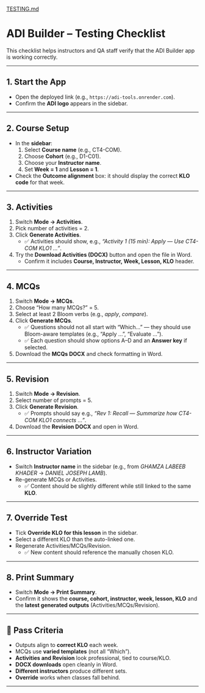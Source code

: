[TESTING.md](https://github.com/user-attachments/files/22702819/TESTING.md)
# ADI Builder – Testing Checklist

This checklist helps instructors and QA staff verify that the ADI Builder app is working correctly.

---

## 1. Start the App
- Open the deployed link (e.g., `https://adi-tools.onrender.com`).
- Confirm the **ADI logo** appears in the sidebar.

---

## 2. Course Setup
- In the **sidebar**:
  1. Select **Course name** (e.g., CT4-COM).
  2. Choose **Cohort** (e.g., D1-C01).
  3. Choose your **Instructor name**.
  4. Set **Week = 1** and **Lesson = 1**.
- Check the **Outcome alignment** box: it should display the correct **KLO code** for that week.

---

## 3. Activities
1. Switch **Mode → Activities**.
2. Pick number of activities = 2.
3. Click **Generate Activities**.
   - ✅ Activities should show, e.g., *“Activity 1 (15 min): Apply — Use CT4-COM KLO1 …”*.
4. Try the **Download Activities (DOCX)** button and open the file in Word.
   - Confirm it includes **Course, Instructor, Week, Lesson, KLO** header.

---

## 4. MCQs
1. Switch **Mode → MCQs**.
2. Choose “How many MCQs?” = 5.
3. Select at least 2 Bloom verbs (e.g., *apply*, *compare*).
4. Click **Generate MCQs**.
   - ✅ Questions should not all start with “Which…” — they should use Bloom-aware templates (e.g., “Apply …”, “Evaluate …”).
   - ✅ Each question should show options A–D and an **Answer key** if selected.
5. Download the **MCQs DOCX** and check formatting in Word.

---

## 5. Revision
1. Switch **Mode → Revision**.
2. Select number of prompts = 5.
3. Click **Generate Revision**.
   - ✅ Prompts should say e.g., *“Rev 1: Recall — Summarize how CT4-COM KLO1 connects …”*.
4. Download the **Revision DOCX** and open in Word.

---

## 6. Instructor Variation
- Switch **Instructor name** in the sidebar (e.g., from *GHAMZA LABEEB KHADER* → *DANIEL JOSEPH LAMB*).
- Re-generate MCQs or Activities.
  - ✅ Content should be slightly different while still linked to the same **KLO**.

---

## 7. Override Test
- Tick **Override KLO for this lesson** in the sidebar.
- Select a different KLO than the auto-linked one.
- Regenerate Activities/MCQs/Revision.
  - ✅ New content should reference the manually chosen KLO.

---

## 8. Print Summary
- Switch **Mode → Print Summary**.
- Confirm it shows the **course, cohort, instructor, week, lesson, KLO** and the **latest generated outputs** (Activities/MCQs/Revision).

---

## 📝 Pass Criteria
- Outputs align to **correct KLO** each week.
- MCQs use **varied templates** (not all “Which”).
- **Activities and Revision** look professional, tied to course/KLO.
- **DOCX downloads** open cleanly in Word.
- **Different instructors** produce different sets.
- **Override** works when classes fall behind.

---
